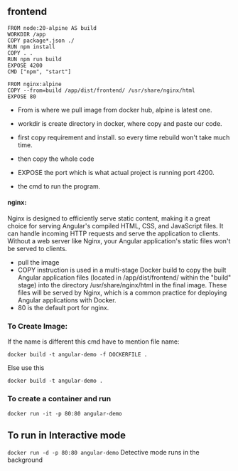 ## frontend

```
FROM node:20-alpine AS build
WORKDIR /app
COPY package*.json ./
RUN npm install
COPY . .
RUN npm run build
EXPOSE 4200
CMD ["npm", "start"]

FROM nginx:alpine
COPY --from=build /app/dist/frontend/ /usr/share/nginx/html
EXPOSE 80
```

- From is where we pull image from docker hub,
alpine is latest one.

- workdir is create directory in docker, where copy and paste our code. 

- first copy requirement and install. so every time rebuild won't take much time.

- then copy the whole code

- EXPOSE the port which is what actual project is running port 4200.

- the cmd to run the program.

#### nginx:

Nginx is designed to efficiently serve static content, making it a great choice for serving Angular's compiled HTML, CSS, and JavaScript files. It can handle incoming HTTP requests and serve the application to clients. Without a web server like Nginx, your Angular application's static files won't be served to clients.

- pull the image
- COPY instruction is used in a multi-stage Docker build to copy the built Angular application files (located in /app/dist/frontend/ within the "build" stage) into the directory /usr/share/nginx/html in the final image. These files will be served by Nginx, which is a common practice for deploying Angular applications with Docker.
- 80 is the default port for nginx.

### To Create Image:


If the name is different this cmd have to mention file name:

```docker build -t angular-demo -f DOCKERFILE .```

Else use this

```docker build -t angular-demo .```

### To create a container and run

```docker run -it -p 80:80 angular-demo```
## To run in Interactive mode 
```docker run -d -p 80:80 angular-demo```
Detective mode runs in the background
